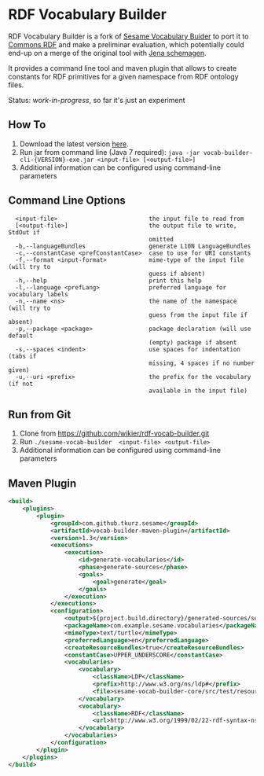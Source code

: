 # RDF Vocabulary Builder

RDF Vocabulary Builder is a fork of [Sesame Vocabulary Buider](https://github.com/tkurz/sesame-vocab-builder) to
port it to [Commons RDF](https://github.com/wikier/commons-rdf) and make a preliminar evaluation, which potentially
could end-up on a merge of the original tool with [Jena schemagen](https://jena.apache.org/documentation/tools/schemagen.html).

It provides a command line tool and maven plugin that allows to create constants for RDF primitives for a given namespace from RDF ontology files.

Status: *work-in-progress*, so far it's just an experiment

## How To

1. Download the latest version [here](https://github.com/wikier/rdf-vocab-builder/releases).
2. Run jar from command line (Java 7 required): `java -jar vocab-builder-cli-{VERSION}-exe.jar <input-file> [<output-file>]`
3. Additional information can be configured using command-line parameters

## Command Line Options

```
  <input-file>                          the input file to read from
  [<output-file>]                       the output file to write, StdOut if
                                        omitted
  -b,--languageBundles                  generate L10N LanguageBundles
  -c,--constantCase <prefConstantCase>  case to use for URI constants
  -f,--format <input-format>            mime-type of the input file (will try to
                                        guess if absent)
  -h,--help                             print this help
  -l,--language <prefLang>              preferred language for vocabulary labels
  -n,--name <ns>                        the name of the namespace (will try to
                                        guess from the input file if absent)
  -p,--package <package>                package declaration (will use default
                                        (empty) package if absent
  -s,--spaces <indent>                  use spaces for indentation (tabs if
                                        missing, 4 spaces if no number given)
  -u,--uri <prefix>                     the prefix for the vocabulary (if not
                                        available in the input file)
```

## Run from Git

1. Clone from https://github.com/wikier/rdf-vocab-builder.git
2. Run `./sesame-vocab-builder  <input-file> <output-file>`
3. Additional information can be configured using command-line parameters

## Maven Plugin

```xml
<build>
    <plugins>
        <plugin>
            <groupId>com.github.tkurz.sesame</groupId>
            <artifactId>vocab-builder-maven-plugin</artifactId>
            <version>1.3</version>
            <executions>
                <execution>
                    <id>generate-vocabularies</id>
                    <phase>generate-sources</phase>
                    <goals>
                        <goal>generate</goal>
                    </goals>
                </execution>
            </executions>
            <configuration>
                <output>${project.build.directory}/generated-sources/sesame-vocabs</output>
                <packageName>com.example.sesame.vocabularies</packageName>
                <mimeType>text/turtle</mimeType>
                <preferredLanguage>en</preferredLanguage>
                <createResourceBundles>true</createResourceBundles>
                <constantCase>UPPER_UNDERSCORE</constantCase>
                <vocabularies>
                    <vocabulary>
                        <className>LDP</className>
                        <prefix>http://www.w3.org/ns/ldp#</prefix>
                        <file>sesame-vocab-builder-core/src/test/resources/ldp.ttl</file>
                    </vocabulary>
                    <vocabulary>
                        <className>RDF</className>
                        <url>http://www.w3.org/1999/02/22-rdf-syntax-ns</url>
                    </vocabulary>
                </vocabularies>
            </configuration>
        </plugin>
    </plugins>
</build>
```
